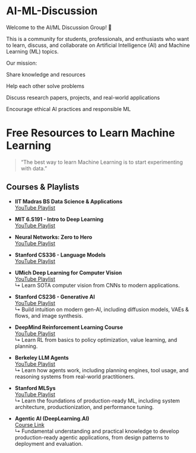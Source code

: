 # AI-ML-Discussion
Welcome to the AI/ML Discussion Group! 🎉

This is a community for students, professionals, and enthusiasts who want to learn, discuss, and collaborate on Artificial Intelligence (AI) and Machine Learning (ML) topics.

Our mission:

Share knowledge and resources

Help each other solve problems

Discuss research papers, projects, and real-world applications

Encourage ethical AI practices and responsible ML
# Free Resources to Learn Machine Learning

> “The best way to learn Machine Learning is to start experimenting with data.”

## Courses & Playlists

- **IIT Madras BS Data Science & Applications**  
  [YouTube Playlist](https://www.youtube.com/@IITMadrasBSDegreeProgramme)

- **MIT 6.S191 - Intro to Deep Learning**  
  [YouTube Playlist](https://www.youtube.com/playlist?list=PLtBw6njQRU-rwp5__7C0oIVt26ZgjG9NI)

- **Neural Networks: Zero to Hero**  
  [YouTube Playlist](https://www.youtube.com/playlist?list=PLAqhIrjkxbuWI23v9cThsA9GvCAUhRvKZ)

- **Stanford CS336 - Language Models**  
  [YouTube Playlist](https://www.youtube.com/playlist?list=PLoROMvodv4rOY23Y0BoGoBGgQ1zmU_MT_)

- **UMich Deep Learning for Computer Vision**  
  [YouTube Playlist](https://www.youtube.com/playlist?list=PL5-TkQAfAZFbzxjBHtzdVCWE0Zbhomg7r)  
  ↳ Learn SOTA computer vision from CNNs to modern applications.

- **Stanford CS236 - Generative AI**  
  [YouTube Playlist](https://www.youtube.com/playlist?list=PLoROMvodv4rPOWA-omMM6STXaWW4FvJT8)  
  ↳ Build intuition on modern gen-AI, including diffusion models, VAEs & flows, and image synthesis.

- **DeepMind Reinforcement Learning Course**  
  [YouTube Playlist](https://www.youtube.com/playlist?list=PLqYmG7hTraZDM-OYHWgPebj2MfCFzFObQ)  
  ↳ Learn RL from basics to policy optimization, value learning, and planning.

- **Berkeley LLM Agents**  
  [YouTube Playlist](https://www.youtube.com/playlist?list=PLS01nW3RtgopsNLeM936V4TNSsvvVglLc)  
  ↳ Learn how agents work, including planning engines, tool usage, and reasoning systems from real-world practitioners.

- **Stanford MLSys**  
  [YouTube Playlist](https://www.youtube.com/playlist?list=PLSrTvUm384I9PV10koj_cqit9OfbJXEkq)  
  ↳ Learn the foundations of production-ready ML, including system architecture, productionization, and performance tuning.

- **Agentic AI (DeepLearning.AI)**  
  [Course Link](https://www.deeplearning.ai/courses/agentic-ai/)  
  ↳ Fundamental understanding and practical knowledge to develop production-ready agentic applications, from design patterns to deployment and evaluation.

